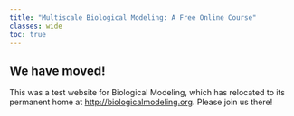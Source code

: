 ```yaml
---
title: "Multiscale Biological Modeling: A Free Online Course"
classes: wide
toc: true
---
```


## We have moved!

This was a test website for Biological Modeling, which has relocated to its permanent home at <a href="http://biologicalmodeling.org" target="_blank">http://biologicalmodeling.org</a>. Please join us there!
